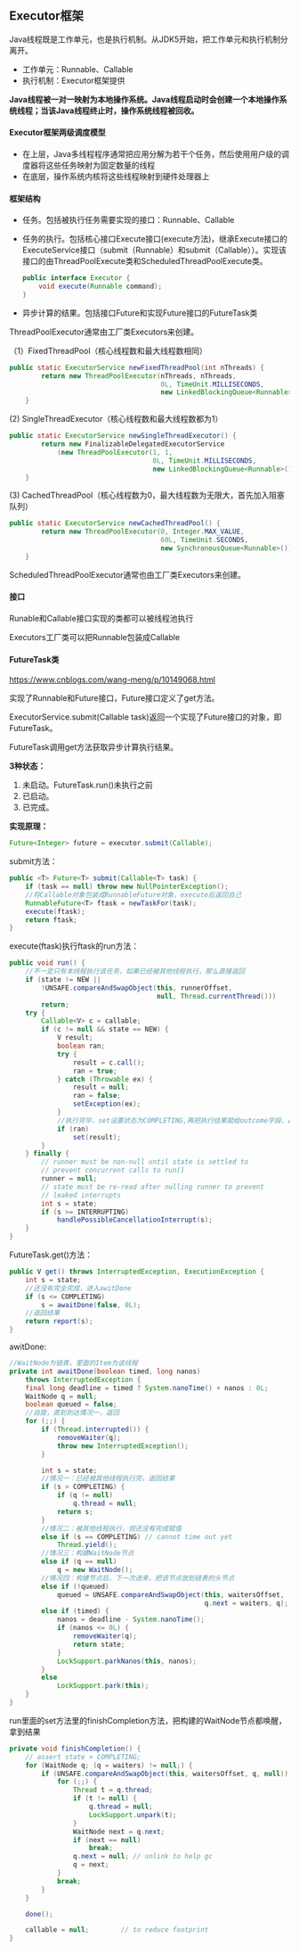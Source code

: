 ## Executor框架

Java线程既是工作单元，也是执行机制。从JDK5开始，把工作单元和执行机制分离开。

- 工作单元：Runnable、Callable
- 执行机制：Executor框架提供

**Java线程被一对一映射为本地操作系统。Java线程启动时会创建一个本地操作系统线程；当该Java线程终止时，操作系统线程被回收。**

#### Executor框架两级调度模型

- 在上层，Java多线程程序通常把应用分解为若干个任务，然后使用用户级的调度器将这些任务映射为固定数量的线程
- 在底层，操作系统内核将这些线程映射到硬件处理器上

#### 框架结构

- 任务。包括被执行任务需要实现的接口：Runnable、Callable

- 任务的执行。包括核心接口Execute接口(execute方法)，继承Execute接口的ExecuteService接口（submit（Runnable）和submit（Callable））。实现该接口的由ThreadPoolExecute类和ScheduledThreadPoolExecute类。

  ```java
  public interface Executor {
      void execute(Runnable command);
  }
  ```

- 异步计算的结果。包括接口Future和实现Future接口的FutureTask类

ThreadPoolExecutor通常由工厂类Executors来创建。

（1）FixedThreadPool（核心线程数和最大线程数相同）

```java
public static ExecutorService newFixedThreadPool(int nThreads) {
        return new ThreadPoolExecutor(nThreads, nThreads,
                                      0L, TimeUnit.MILLISECONDS,
                                      new LinkedBlockingQueue<Runnable>());
    }
```

(2) SingleThreadExecutor（核心线程数和最大线程数都为1）

```java
public static ExecutorService newSingleThreadExecutor() {
        return new FinalizableDelegatedExecutorService
            (new ThreadPoolExecutor(1, 1,
                                    0L, TimeUnit.MILLISECONDS,
                                    new LinkedBlockingQueue<Runnable>()));
    }
```

(3) CachedThreadPool（核心线程数为0，最大线程数为无限大，首先加入阻塞队列）

```java
public static ExecutorService newCachedThreadPool() {
        return new ThreadPoolExecutor(0, Integer.MAX_VALUE,
                                      60L, TimeUnit.SECONDS,
                                      new SynchronousQueue<Runnable>());
    }
```

ScheduledThreadPoolExecutor通常也由工厂类Executors来创建。

#### 接口

Runable和Callable接口实现的类都可以被线程池执行

Executors工厂类可以把Runnable包装成Callable

#### FutureTask类

https://www.cnblogs.com/wang-meng/p/10149068.html

实现了Runnable和Future接口，Future接口定义了get方法。

ExecutorService.submit(Callable<T> task)返回一个实现了Future接口的对象，即FutureTask。

FutureTask调用get方法获取异步计算执行结果。

**3种状态：**

1. 未启动。FutureTask.run()未执行之前
2. 已启动。
3. 已完成。

**实现原理：**

```java
Future<Integer> future = executor.submit(Callable);
```

submit方法：

```Java
public <T> Future<T> submit(Callable<T> task) {
    if (task == null) throw new NullPointerException();
    //将Callable对象包装成RunnableFuture对象，execute后返回自己
    RunnableFuture<T> ftask = newTaskFor(task);
    execute(ftask);
    return ftask;
}
```

execute(ftask)执行ftask的run方法：

```java
public void run() {
    //不一定只有本线程执行该任务，如果已经被其他线程执行，那么直接返回
    if (state != NEW ||
        !UNSAFE.compareAndSwapObject(this, runnerOffset,
                                     null, Thread.currentThread()))
        return;
    try {
        Callable<V> c = callable;
        if (c != null && state == NEW) {
            V result;
            boolean ran;
            try {
                result = c.call();
                ran = true;
            } catch (Throwable ex) {
                result = null;
                ran = false;
                setException(ex);
            }
            //执行完毕，set设置状态为COMPLETING,再把执行结果赋给outcome字段，最后设置状态为NORMAL，最后调用finishCompletion方法把等待该任务结果的线程唤醒
            if (ran)
                set(result);
        }
    } finally {
        // runner must be non-null until state is settled to
        // prevent concurrent calls to run()
        runner = null;
        // state must be re-read after nulling runner to prevent
        // leaked interrupts
        int s = state;
        if (s >= INTERRUPTING)
            handlePossibleCancellationInterrupt(s);
    }
}
```

FutureTask.get()方法：

```Java
public V get() throws InterruptedException, ExecutionException {
    int s = state;
    //还没有完全完成，进入awitDone
    if (s <= COMPLETING)
        s = awaitDone(false, 0L);
    //返回结果
    return report(s);
}
```

awitDone:

```java
//WaitNode为链表，里面的Item为该线程
private int awaitDone(boolean timed, long nanos)
    throws InterruptedException {
    final long deadline = timed ? System.nanoTime() + nanos : 0L;
    WaitNode q = null;
    boolean queued = false;
    //自旋，直到到达情况一，返回
    for (;;) {
        if (Thread.interrupted()) {
            removeWaiter(q);
            throw new InterruptedException();
        }

        int s = state;
        //情况一：已经被其他线程执行完，返回结果
        if (s > COMPLETING) {
            if (q != null)
                q.thread = null;
            return s;
        }
        //情况二：被其他线程执行，但还没有完成赋值
        else if (s == COMPLETING) // cannot time out yet
            Thread.yield();
        //情况三：构建WaitNode节点
        else if (q == null)
            q = new WaitNode();
        //情况四：构建节点后，下一次进来，把该节点放到链表的头节点
        else if (!queued)
            queued = UNSAFE.compareAndSwapObject(this, waitersOffset,
                                                 q.next = waiters, q);
        else if (timed) {
            nanos = deadline - System.nanoTime();
            if (nanos <= 0L) {
                removeWaiter(q);
                return state;
            }
            LockSupport.parkNanos(this, nanos);
        }
        else
            LockSupport.park(this);
    }
}
```

run里面的set方法里的finishCompletion方法，把构建的WaitNode节点都唤醒，拿到结果

```java
private void finishCompletion() {
    // assert state > COMPLETING;
    for (WaitNode q; (q = waiters) != null;) {
        if (UNSAFE.compareAndSwapObject(this, waitersOffset, q, null)) {
            for (;;) {
                Thread t = q.thread;
                if (t != null) {
                    q.thread = null;
                    LockSupport.unpark(t);
                }
                WaitNode next = q.next;
                if (next == null)
                    break;
                q.next = null; // unlink to help gc
                q = next;
            }
            break;
        }
    }

    done();

    callable = null;        // to reduce footprint
}
```


